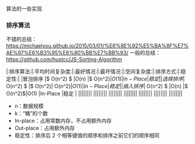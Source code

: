 算法的一些实现

### 排序算法

不错的总结：https://michaelyou.github.io/2015/03/01/%E6%8E%92%E5%BA%8F%E7%AE%97%E6%B3%95%E6%80%BB%E7%BB%93/
一般的总结：https://github.com/hustcc/JS-Sorting-Algorithm


|:排序算法:|:平均时间复杂度:|:最好情况:|:最坏情况:|:空间复杂度:|:排序方式:|:稳定性:|
|冒泡排序  |$ O(n^2) $    |O(n)     |$ O(n^2)$|O(1)      |In-Place |稳定   |
|选择排序  |$ O(n^2) $    |$ O(n^2)$|$ O(n^2)$|O(1)      |In-Place |稳定   |
|插入排序  |$ O(n^2) $    |O(n)     |$ O(n^2)$|O(1)      |In-Place |稳定   |
||||||||
||||||||
||||||||
||||||||
||||||||
||||||||
||||||||

- n：数据规模
- k：“桶”的个数
- In-place：占用常数内存，不占用额外内存
- Out-place：占用额外内存
- 稳定性：排序后 2 个相等键值的顺序和排序之前它们的顺序相同